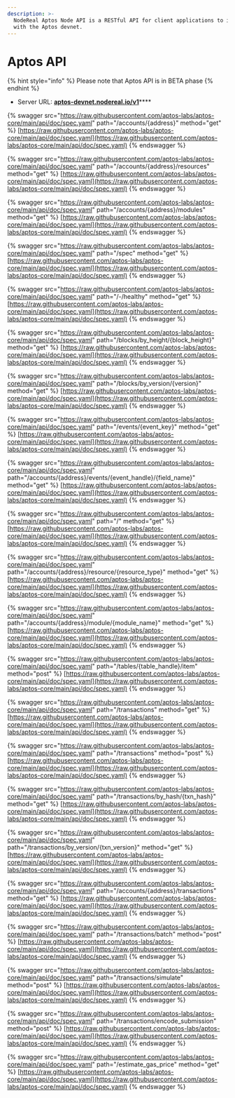 ```yaml
---
description: >-
  NodeReal Aptos Node API is a RESTful API for client applications to interact
  with the Aptos devnet.
---
```


# Aptos API

{% hint style="info" %}
Please note that Aptos API is in BETA phase
{% endhint %}

* Server URL: [**aptos-devnet.nodereal.io/v1**](https://aptos-devnet.nodereal.io/v1)****



{% swagger src="https://raw.githubusercontent.com/aptos-labs/aptos-core/main/api/doc/spec.yaml" path="/accounts/{address}" method="get" %}
[https://raw.githubusercontent.com/aptos-labs/aptos-core/main/api/doc/spec.yaml](https://raw.githubusercontent.com/aptos-labs/aptos-core/main/api/doc/spec.yaml)
{% endswagger %}

{% swagger src="https://raw.githubusercontent.com/aptos-labs/aptos-core/main/api/doc/spec.yaml" path="/accounts/{address}/resources" method="get" %}
[https://raw.githubusercontent.com/aptos-labs/aptos-core/main/api/doc/spec.yaml](https://raw.githubusercontent.com/aptos-labs/aptos-core/main/api/doc/spec.yaml)
{% endswagger %}

{% swagger src="https://raw.githubusercontent.com/aptos-labs/aptos-core/main/api/doc/spec.yaml" path="/accounts/{address}/modules" method="get" %}
[https://raw.githubusercontent.com/aptos-labs/aptos-core/main/api/doc/spec.yaml](https://raw.githubusercontent.com/aptos-labs/aptos-core/main/api/doc/spec.yaml)
{% endswagger %}

{% swagger src="https://raw.githubusercontent.com/aptos-labs/aptos-core/main/api/doc/spec.yaml" path="/spec" method="get" %}
[https://raw.githubusercontent.com/aptos-labs/aptos-core/main/api/doc/spec.yaml](https://raw.githubusercontent.com/aptos-labs/aptos-core/main/api/doc/spec.yaml)
{% endswagger %}

{% swagger src="https://raw.githubusercontent.com/aptos-labs/aptos-core/main/api/doc/spec.yaml" path="/-/healthy" method="get" %}
[https://raw.githubusercontent.com/aptos-labs/aptos-core/main/api/doc/spec.yaml](https://raw.githubusercontent.com/aptos-labs/aptos-core/main/api/doc/spec.yaml)
{% endswagger %}

{% swagger src="https://raw.githubusercontent.com/aptos-labs/aptos-core/main/api/doc/spec.yaml" path="/blocks/by_height/{block_height}" method="get" %}
[https://raw.githubusercontent.com/aptos-labs/aptos-core/main/api/doc/spec.yaml](https://raw.githubusercontent.com/aptos-labs/aptos-core/main/api/doc/spec.yaml)
{% endswagger %}

{% swagger src="https://raw.githubusercontent.com/aptos-labs/aptos-core/main/api/doc/spec.yaml" path="/blocks/by_version/{version}" method="get" %}
[https://raw.githubusercontent.com/aptos-labs/aptos-core/main/api/doc/spec.yaml](https://raw.githubusercontent.com/aptos-labs/aptos-core/main/api/doc/spec.yaml)
{% endswagger %}

{% swagger src="https://raw.githubusercontent.com/aptos-labs/aptos-core/main/api/doc/spec.yaml" path="/events/{event_key}" method="get" %}
[https://raw.githubusercontent.com/aptos-labs/aptos-core/main/api/doc/spec.yaml](https://raw.githubusercontent.com/aptos-labs/aptos-core/main/api/doc/spec.yaml)
{% endswagger %}

{% swagger src="https://raw.githubusercontent.com/aptos-labs/aptos-core/main/api/doc/spec.yaml" path="/accounts/{address}/events/{event_handle}/{field_name}" method="get" %}
[https://raw.githubusercontent.com/aptos-labs/aptos-core/main/api/doc/spec.yaml](https://raw.githubusercontent.com/aptos-labs/aptos-core/main/api/doc/spec.yaml)
{% endswagger %}

{% swagger src="https://raw.githubusercontent.com/aptos-labs/aptos-core/main/api/doc/spec.yaml" path="/" method="get" %}
[https://raw.githubusercontent.com/aptos-labs/aptos-core/main/api/doc/spec.yaml](https://raw.githubusercontent.com/aptos-labs/aptos-core/main/api/doc/spec.yaml)
{% endswagger %}

{% swagger src="https://raw.githubusercontent.com/aptos-labs/aptos-core/main/api/doc/spec.yaml" path="/accounts/{address}/resource/{resource_type}" method="get" %}
[https://raw.githubusercontent.com/aptos-labs/aptos-core/main/api/doc/spec.yaml](https://raw.githubusercontent.com/aptos-labs/aptos-core/main/api/doc/spec.yaml)
{% endswagger %}

{% swagger src="https://raw.githubusercontent.com/aptos-labs/aptos-core/main/api/doc/spec.yaml" path="/accounts/{address}/module/{module_name}" method="get" %}
[https://raw.githubusercontent.com/aptos-labs/aptos-core/main/api/doc/spec.yaml](https://raw.githubusercontent.com/aptos-labs/aptos-core/main/api/doc/spec.yaml)
{% endswagger %}

{% swagger src="https://raw.githubusercontent.com/aptos-labs/aptos-core/main/api/doc/spec.yaml" path="/tables/{table_handle}/item" method="post" %}
[https://raw.githubusercontent.com/aptos-labs/aptos-core/main/api/doc/spec.yaml](https://raw.githubusercontent.com/aptos-labs/aptos-core/main/api/doc/spec.yaml)
{% endswagger %}

{% swagger src="https://raw.githubusercontent.com/aptos-labs/aptos-core/main/api/doc/spec.yaml" path="/transactions" method="get" %}
[https://raw.githubusercontent.com/aptos-labs/aptos-core/main/api/doc/spec.yaml](https://raw.githubusercontent.com/aptos-labs/aptos-core/main/api/doc/spec.yaml)
{% endswagger %}

{% swagger src="https://raw.githubusercontent.com/aptos-labs/aptos-core/main/api/doc/spec.yaml" path="/transactions" method="post" %}
[https://raw.githubusercontent.com/aptos-labs/aptos-core/main/api/doc/spec.yaml](https://raw.githubusercontent.com/aptos-labs/aptos-core/main/api/doc/spec.yaml)
{% endswagger %}

{% swagger src="https://raw.githubusercontent.com/aptos-labs/aptos-core/main/api/doc/spec.yaml" path="/transactions/by_hash/{txn_hash}" method="get" %}
[https://raw.githubusercontent.com/aptos-labs/aptos-core/main/api/doc/spec.yaml](https://raw.githubusercontent.com/aptos-labs/aptos-core/main/api/doc/spec.yaml)
{% endswagger %}

{% swagger src="https://raw.githubusercontent.com/aptos-labs/aptos-core/main/api/doc/spec.yaml" path="/transactions/by_version/{txn_version}" method="get" %}
[https://raw.githubusercontent.com/aptos-labs/aptos-core/main/api/doc/spec.yaml](https://raw.githubusercontent.com/aptos-labs/aptos-core/main/api/doc/spec.yaml)
{% endswagger %}

{% swagger src="https://raw.githubusercontent.com/aptos-labs/aptos-core/main/api/doc/spec.yaml" path="/accounts/{address}/transactions" method="get" %}
[https://raw.githubusercontent.com/aptos-labs/aptos-core/main/api/doc/spec.yaml](https://raw.githubusercontent.com/aptos-labs/aptos-core/main/api/doc/spec.yaml)
{% endswagger %}

{% swagger src="https://raw.githubusercontent.com/aptos-labs/aptos-core/main/api/doc/spec.yaml" path="/transactions/batch" method="post" %}
[https://raw.githubusercontent.com/aptos-labs/aptos-core/main/api/doc/spec.yaml](https://raw.githubusercontent.com/aptos-labs/aptos-core/main/api/doc/spec.yaml)
{% endswagger %}

{% swagger src="https://raw.githubusercontent.com/aptos-labs/aptos-core/main/api/doc/spec.yaml" path="/transactions/simulate" method="post" %}
[https://raw.githubusercontent.com/aptos-labs/aptos-core/main/api/doc/spec.yaml](https://raw.githubusercontent.com/aptos-labs/aptos-core/main/api/doc/spec.yaml)
{% endswagger %}

{% swagger src="https://raw.githubusercontent.com/aptos-labs/aptos-core/main/api/doc/spec.yaml" path="/transactions/encode_submission" method="post" %}
[https://raw.githubusercontent.com/aptos-labs/aptos-core/main/api/doc/spec.yaml](https://raw.githubusercontent.com/aptos-labs/aptos-core/main/api/doc/spec.yaml)
{% endswagger %}

{% swagger src="https://raw.githubusercontent.com/aptos-labs/aptos-core/main/api/doc/spec.yaml" path="/estimate_gas_price" method="get" %}
[https://raw.githubusercontent.com/aptos-labs/aptos-core/main/api/doc/spec.yaml](https://raw.githubusercontent.com/aptos-labs/aptos-core/main/api/doc/spec.yaml)
{% endswagger %}
